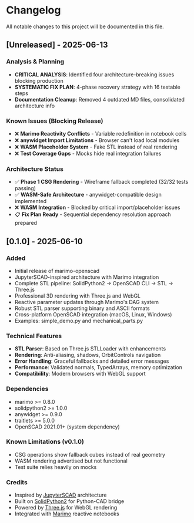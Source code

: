 # Changelog

All notable changes to this project will be documented in this file.

## [Unreleased] - 2025-06-13

### Analysis & Planning
- **CRITICAL ANALYSIS**: Identified four architecture-breaking issues blocking production
- **SYSTEMATIC FIX PLAN**: 4-phase recovery strategy with 16 testable steps
- **Documentation Cleanup**: Removed 4 outdated MD files, consolidated architecture info

### Known Issues (Blocking Release)
- ❌ **Marimo Reactivity Conflicts** - Variable redefinition in notebook cells
- ❌ **anywidget Import Limitations** - Browser can't load local modules  
- ❌ **WASM Placeholder System** - Fake STL instead of real rendering
- ❌ **Test Coverage Gaps** - Mocks hide real integration failures

### Architecture Status
- ✅ **Phase 1 CSG Rendering** - Wireframe fallback completed (32/32 tests passing)
- ✅ **WASM-Safe Architecture** - anywidget-compatible design implemented
- ❌ **WASM Integration** - Blocked by critical import/placeholder issues
- 📋 **Fix Plan Ready** - Sequential dependency resolution approach prepared

## [0.1.0] - 2025-06-10

### Added
- Initial release of marimo-openscad
- JupyterSCAD-inspired architecture with Marimo integration
- Complete STL pipeline: SolidPython2 → OpenSCAD CLI → STL → Three.js
- Professional 3D rendering with Three.js and WebGL
- Reactive parameter updates through Marimo's DAG system
- Robust STL parser supporting binary and ASCII formats
- Cross-platform OpenSCAD integration (macOS, Linux, Windows)
- Examples: simple_demo.py and mechanical_parts.py

### Technical Features
- **STL Parser**: Based on Three.js STLLoader with enhancements
- **Rendering**: Anti-aliasing, shadows, OrbitControls navigation
- **Error Handling**: Graceful fallbacks and detailed error messages  
- **Performance**: Validated normals, TypedArrays, memory optimization
- **Compatibility**: Modern browsers with WebGL support

### Dependencies
- marimo >= 0.8.0
- solidpython2 >= 1.0.0
- anywidget >= 0.9.0
- traitlets >= 5.0.0
- OpenSCAD 2021.01+ (system dependency)

### Known Limitations (v0.1.0)
- CSG operations show fallback cubes instead of real geometry
- WASM rendering advertised but not functional
- Test suite relies heavily on mocks

### Credits
- Inspired by [JupyterSCAD](https://github.com/jreiberkyle/jupyterscad) architecture
- Built on [SolidPython2](https://github.com/jeff-dh/SolidPython) for Python-CAD bridge
- Powered by [Three.js](https://threejs.org/) for WebGL rendering
- Integrated with [Marimo](https://github.com/marimo-team/marimo) reactive notebooks